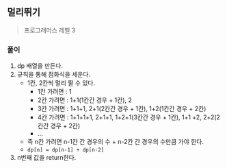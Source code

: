 ## 멀리뛰기

> 프로그래머스 레벨 3

### 풀이

1. dp 배열을 만든다.
2. 규칙을 통해 점화식을 세운다.
   - 1칸, 2칸씩 멀리 뛸 수 있다.
     - 1칸 가려면 : 1
     - 2칸 가려면 : 1+1(1칸간 경우 + 1칸), 2
     - 3칸 가려면 : 1+1+1, 2+1(2칸간 경우 + 1칸), 1+2(1칸간 경우 + 2칸)
     - 4칸 가려면 : 1+1+1+1, 2+1+1, 1+2+1(3칸간 경우 + 1칸), 1+1 +2, 2+2(2칸간 경우 + 2칸)
     - ...
   - 즉 n칸 가려면 n-1칸 간 경우의 수 + n-2칸 간 경우의 수만큼 가야 한다.
   - `dp[n] = dp[n-1] + dp[n-2]`
3. n번째 값을 return한다.
